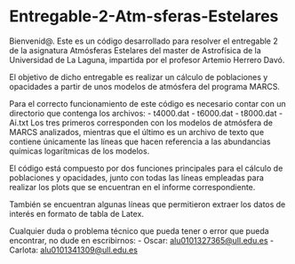 # Entregable-2-Atm-sferas-Estelares
Bienvenid@.
Este es un código desarrollado para resolver el entregable 2 de la asignatura Atmósferas Estelares
del master de Astrofísica de la Universidad de La Laguna, impartida por el profesor Artemio Herrero Davó.

El objetivo de dicho entregable es realizar un cálculo de poblaciones y opacidades a partir de 
unos modelos de atmósfera del programa MARCS.

Para el correcto funcionamiento de este código es necesario contar con un directorio que contenga los archivos:
    - t4000.dat
    - t6000.dat
    - t8000.dat
    - Ai.txt 
Los tres primeros corresponden con los modelos de atmósfera de MARCS analizados, 
mientras que el último es un archivo de texto que contiene únicamente las líneas que 
hacen referencia a las abundancias químicas logarítmicas de los modelos.

El código está compuesto por dos funciones principales para el cálculo de poblaciones y opacidades,
junto con todas las líneas empleadas para realizar los plots que se encuentran en el informe correspondiente.

También se encuentran algunas líneas que permitieron extraer los datos de interés en formato de tabla de Latex.

Cualquier duda o problema técnico que pueda tener o error que pueda encontrar, no dude en escribirnos:
    - Oscar: alu0101327365@ull.edu.es
    - Carlota: alu0101341309@ull.edu.es
